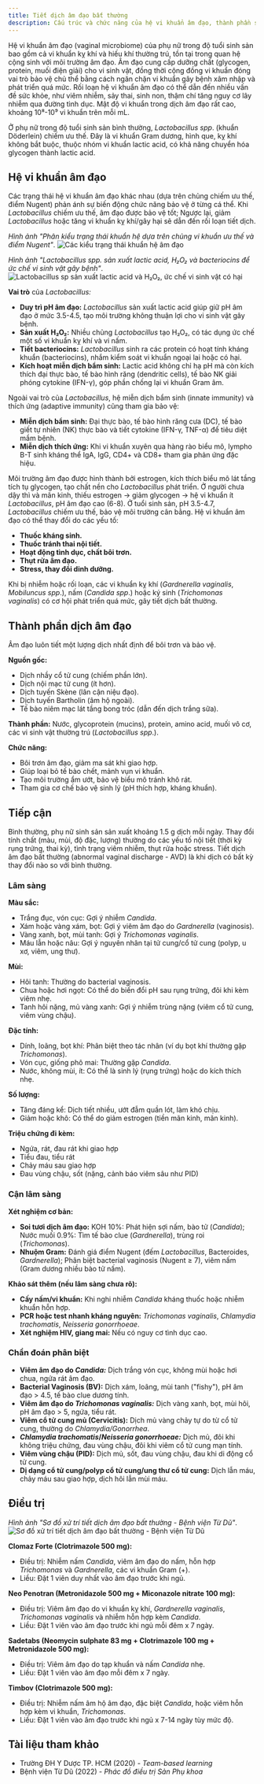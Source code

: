 ```yaml
---
title: Tiết dịch âm đạo bất thường
description: Cấu trúc và chức năng của hệ vi khuẩn âm đạo, thành phần sinh lý của dịch tiết âm đạo, nguyên nhân và phân loại các rối loạn tiết dịch, cùng hướng xử trí và các biệt dược thường dùng.
---
```


Hệ vi khuẩn âm đạo (vaginal microbiome) của phụ nữ trong độ tuổi sinh sản bao gồm cả vi khuẩn kỵ khí và hiếu khí thường trú, tồn tại trong quan hệ cộng sinh với môi trường âm đạo. Âm đạo cung cấp dưỡng chất (glycogen, protein, muối điện giải) cho vi sinh vật, đồng thời cộng đồng vi khuẩn đóng vai trò bảo vệ chủ thể bằng cách ngăn chặn vi khuẩn gây bệnh xâm nhập và phát triển quá mức. Rối loạn hệ vi khuẩn âm đạo có thể dẫn đến nhiều vấn đề sức khỏe, như viêm nhiễm, sảy thai, sinh non, thậm chí tăng nguy cơ lây nhiễm qua đường tình dục. Mật độ vi khuẩn trong dịch âm đạo rất cao, khoảng 10⁸-10⁹ vi khuẩn trên mỗi mL.

Ở phụ nữ trong độ tuổi sinh sản bình thường, _Lactobacillus spp_. (khuẩn Döderlein) chiếm ưu thế. Đây là vi khuẩn Gram dương, hình que, kỵ khí không bắt buộc, thuộc nhóm vi khuẩn lactic acid, có khả năng chuyển hóa glycogen thành lactic acid.

## Hệ vi khuẩn âm đạo

Các trạng thái hệ vi khuẩn âm đạo khác nhau (dựa trên chủng chiếm ưu thế, điểm Nugent) phản ánh sự biến động chức năng bảo vệ ở từng cá thể. Khi _Lactobacillus_ chiếm ưu thế, âm đạo được bảo vệ tốt; Ngược lại, giảm _Lactobacillus_ hoặc tăng vi khuẩn kỵ khí/gây hại sẽ dẫn đến rối loạn tiết dịch.

_Hình ảnh "Phân kiểu trạng thái khuẩn hệ dựa trên chủng vi khuẩn ưu thế và điểm Nugent"_.
![Các kiểu trạng thái khuẩn hệ âm đạo](./_images/tiet-dich-am-dao-bat-thuong/cac-trang-thai-khuan-he-am-dao.png)

_Hình ảnh "Lactobacillus spp. sản xuất lactic acid, H₂O₂ và bacteriocins để ức chế vi sinh vật gây bệnh"_.
![Lactobacillus sp sản xuất lactic acid và H₂O₂, ức chế vi sinh vật có hại](./_images/tiet-dich-am-dao-bat-thuong/lactobacillus-sp-san-xuat-acid-lactic-h2o2.png)

**Vai trò** của _Lactobacillus:_

- **Duy trì pH âm đạo:** _Lactobacillus_ sản xuất lactic acid giúp giữ pH âm đạo ở mức 3.5-4.5, tạo môi trường không thuận lợi cho vi sinh vật gây bệnh.
- **Sản xuất H₂O₂:** Nhiều chủng _Lactobacillus_ tạo H₂O₂, có tác dụng ức chế một số vi khuẩn kỵ khí và vi nấm.
- **Tiết bacteriocins:** _Lactobacillus_ sinh ra các protein có hoạt tính kháng khuẩn (bacteriocins), nhắm kiểm soát vi khuẩn ngoại lai hoặc có hại.
- **Kích hoạt miễn dịch bẩm sinh:** Lactic acid không chỉ hạ pH mà còn kích thích đại thực bào, tế bào hình răng (dendritic cells), tế bào NK giải phóng cytokine (IFN-γ), góp phần chống lại vi khuẩn Gram âm.

Ngoài vai trò của _Lactobacillus_, hệ miễn dịch bẩm sinh (innate immunity) và thích ứng (adaptive immunity) cũng tham gia bảo vệ:

- **Miễn dịch bẩm sinh:** Đại thực bào, tế bào hình răng cưa (DC), tế bào giết tự nhiên (NK) thực bào và tiết cytokine (IFN-γ, TNF-α) để tiêu diệt mầm bệnh.
- **Miễn dịch thích ứng:** Khi vi khuẩn xuyên qua hàng rào biểu mô, lympho B-T sinh kháng thể IgA, IgG, CD4+ và CD8+ tham gia phản ứng đặc hiệu.

Môi trường âm đạo được hình thành bởi estrogen, kích thích biểu mô lát tầng tích tụ glycogen, tạo chất nền cho _Lactobacillus_ phát triển. Ở người chưa dậy thì và mãn kinh, thiếu estrogen → giảm glycogen → hệ vi khuẩn ít _Lactobacillus_, pH âm đạo cao (6-8). Ở tuổi sinh sản, pH 3.5-4.7, _Lactobacillus_ chiếm ưu thế, bảo vệ môi trường cân bằng. Hệ vi khuẩn âm đạo có thể thay đổi do các yếu tố:

- **Thuốc kháng sinh.**
- **Thuốc tránh thai nội tiết.**
- **Hoạt động tình dục, chất bôi trơn.**
- **Thụt rửa âm đạo.**
- **Stress, thay đổi dinh dưỡng.**

Khi bị nhiễm hoặc rối loạn, các vi khuẩn kỵ khí (_Gardnerella vaginalis_, _Mobiluncus spp_.), nấm (_Candida spp_.) hoặc ký sinh (_Trichomonas vaginalis_) có cơ hội phát triển quá mức, gây tiết dịch bất thường.

## Thành phần dịch âm đạo

Âm đạo luôn tiết một lượng dịch nhất định để bôi trơn và bảo vệ.

**Nguồn gốc:**

- Dịch nhầy cổ tử cung (chiếm phần lớn).
- Dịch nội mạc tử cung (ít hơn).
- Dịch tuyến Skène (lân cận niệu đạo).
- Dịch tuyến Bartholin (âm hộ ngoài).
- Tế bào niêm mạc lát tầng bong tróc (dẫn đến dịch trắng sữa).

**Thành phần:** Nước, glycoprotein (mucins), protein, amino acid, muối vô cơ, các vi sinh vật thường trú (_Lactobacillus spp_.).

**Chức năng:**

- Bôi trơn âm đạo, giảm ma sát khi giao hợp.
- Giúp loại bỏ tế bào chết, mảnh vụn vi khuẩn.
- Tạo môi trường ẩm ướt, bảo vệ biểu mô tránh khô rát.
- Tham gia cơ chế bảo vệ sinh lý (pH thích hợp, kháng khuẩn).

## Tiếp cận

Bình thường, phụ nữ sinh sản sản xuất khoảng 1.5 g dịch mỗi ngày. Thay đổi tính chất (màu, mùi, độ đặc, lượng) thường do các yếu tố nội tiết (thời kỳ rụng trứng, thai kỳ), tình trạng viêm nhiễm, thụt rửa hoặc stress. Tiết dịch âm đạo bất thường (abnormal vaginal discharge - AVD) là khi dịch có bất kỳ thay đổi nào so với bình thường.

### Lâm sàng

**Màu sắc:**

- Trắng đục, vón cục: Gợi ý nhiễm _Candida_.
- Xám hoặc vàng xám, bọt: Gợi ý viêm âm đạo do _Gardnerella_ (vaginosis).
- Vàng xanh, bọt, mùi tanh: Gợi ý _Trichomonas vaginalis_.
- Máu lẫn hoặc nâu: Gợi ý nguyên nhân tại tử cung/cổ tử cung (polyp, u xơ, viêm, ung thư).

**Mùi:**

- Hôi tanh: Thường do bacterial vaginosis.
- Chua hoặc hơi ngọt: Có thể do biến đổi pH sau rụng trứng, đôi khi kèm viêm nhẹ.
- Tanh hôi nặng, mủ vàng xanh: Gợi ý nhiễm trùng nặng (viêm cổ tử cung, viêm vùng chậu).

**Đặc tính:**

- Dính, loãng, bọt khí: Phân biệt theo tác nhân (ví dụ bọt khí thường gặp _Trichomonas_).
- Vón cục, giống phô mai: Thường gặp _Candida_.
- Nước, không mùi, ít: Có thể là sinh lý (rụng trứng) hoặc do kích thích nhẹ.

**Số lượng:**

- Tăng đáng kể: Dịch tiết nhiều, ướt đẫm quần lót, làm khó chịu.
- Giảm hoặc khô: Có thể do giảm estrogen (tiền mãn kinh, mãn kinh).

**Triệu chứng đi kèm:**

- Ngứa, rát, đau rát khi giao hợp
- Tiểu đau, tiểu rát
- Chảy máu sau giao hợp
- Đau vùng chậu, sốt (nặng, cảnh báo viêm sâu như PID)

### Cận lâm sàng

**Xét nghiệm cơ bản:**

- **Soi tươi dịch âm đạo:** KOH 10%: Phát hiện sợi nấm, bào tử (_Candida_); Nước muối 0.9%: Tìm tế bào clue (_Gardnerella_), trùng roi (_Trichomonas_).
- **Nhuộm Gram:** Đánh giá điểm Nugent (đếm _Lactobacillus_, Bacteroides, _Gardnerella_); Phân biệt bacterial vaginosis (Nugent ≥ 7), viêm nấm (Gram dương nhiều bào tử nấm).

**Khảo sát thêm (nếu lâm sàng chưa rõ):**

- **Cấy nấm/vi khuẩn:** Khi nghi nhiễm _Candida_ kháng thuốc hoặc nhiễm khuẩn hỗn hợp.
- **PCR hoặc test nhanh kháng nguyên:** _Trichomonas vaginalis_, _Chlamydia trachomatis_, _Neisseria gonorrhoeae_.
- **Xét nghiệm HIV, giang mai:** Nếu có nguy cơ tình dục cao.

### Chẩn đoán phân biệt

- **Viêm âm đạo do _Candida:_** Dịch trắng vón cục, không mùi hoặc hơi chua, ngứa rát âm đạo.
- **Bacterial Vaginosis (BV):** Dịch xám, loãng, mùi tanh ("fishy"), pH âm đạo > 4.5, tế bào clue dương tính.
- **Viêm âm đạo do _Trichomonas vaginalis:_** Dịch vàng xanh, bọt, mùi hôi, pH âm đạo > 5, ngứa, tiểu rát.
- **Viêm cổ tử cung mủ (Cervicitis):** Dịch mủ vàng chảy tự do từ cổ tử cung, thường do _Chlamydia/Gonorrhea_.
- **_Chlamydia trachomatis_/_Neisseria gonorrhoeae:_** Dịch mủ, đôi khi không triệu chứng, đau vùng chậu, đôi khi viêm cổ tử cung mạn tính.
- **Viêm vùng chậu (PID):** Dịch mủ, sốt, đau vùng chậu, đau khi di động cổ tử cung.
- **Dị dạng cổ tử cung/polyp cổ tử cung/ung thư cổ tử cung:** Dịch lẫn máu, chảy máu sau giao hợp, dịch hôi lẫn mùi máu.

## Điều trị

_Hình ảnh "Sơ đồ xử trí tiết dịch âm đạo bất thường - Bệnh viện Từ Dũ"_.
![Sơ đồ xử trí tiết dịch âm đạo bất thường - Bệnh viện Từ Dũ](./_images/tiet-dich-am-dao-bat-thuong/so-do-xu-tri-tiet-dich-am-dao-bat-thuong.jpg)

**Clomaz Forte (Clotrimazole 500 mg):**

- Điều trị: Nhiễm nấm _Candida_, viêm âm đạo do nấm, hỗn hợp _Trichomonas_ và _Gardnerella_, các vi khuẩn Gram (+).
- Liều: Đặt 1 viên duy nhất vào âm đạo trước khi ngủ.

**Neo Penotran (Metronidazole 500 mg + Miconazole nitrate 100 mg):**

- Điều trị: Viêm âm đạo do vi khuẩn kỵ khí, _Gardnerella vaginalis_, _Trichomonas vaginalis_ và nhiễm hỗn hợp kèm _Candida_.
- Liều: Đặt 1 viên vào âm đạo trước khi ngủ mỗi đêm x 7 ngày.

**Sadetabs (Neomycin sulphate 83 mg + Clotrimazole 100 mg + Metronidazole 500 mg):**

- Điều trị: Viêm âm đạo do tạp khuẩn và nấm _Candida_ nhẹ.
- Liều: Đặt 1 viên vào âm đạo mỗi đêm x 7 ngày.

**Timbov (Clotrimazole 500 mg):**

- Điều trị: Nhiễm nấm âm hộ âm đạo, đặc biệt _Candida_, hoặc viêm hỗn hợp kèm vi khuẩn, _Trichomonas_.
- Liều: Đặt 1 viên vào âm đạo trước khi ngủ x 7-14 ngày tùy mức độ.

## Tài liệu tham khảo

- Trường ĐH Y Dược TP. HCM (2020) - _Team-based learning_
- Bệnh viện Từ Dũ (2022) - _Phác đồ điều trị Sản Phụ khoa_

